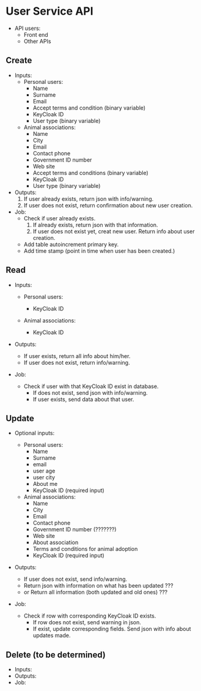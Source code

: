 # User Service API

- API users:
    - Front end
    - Other APIs

## Create 

- Inputs:
    - Personal users:
        - Name
        - Surname
        - Email
        - Accept terms and condition (binary variable)
        - KeyCloak ID
        - User type (binary variable)
    - Animal associations:
        - Name
        - City
        - Email
        - Contact phone
        - Government ID number
        - Web site
        - Accept terms and conditions (binary variable)
        - KeyCloak ID
        - User type (binary variable)
- Outputs:
    1. If user already exists, return json with info/warning.
    2. If user does not exist, return confirmation about new user creation.
- Job:
    - Check if user already exists.
        1. If already exists, return json with that information.
        2. If user does not exist yet, creat new user. Return info about user creation.
    - Add table autoincrement primary key.
    - Add time stamp (point in time when user has been created.)

## Read 

- Inputs:
    - Personal users:
        - KeyCloak ID
        
    - Animal associations:
        - KeyCloak ID

- Outputs:
    - If user exists, return all info about him/her.
    - If user does not exist, return info/warning.
- Job:
    - Check if user with that KeyCloak ID exist in database.
        - If does not exist, send json with info/warning.
        - If user exists, send data about that user.

## Update 

- Optional inputs:
    - Personal users:
        - Name
        - Surname
        - email
        - user age
        - user city
        - About me
        - KeyCloak ID (required input)
    - Animal associations:
        - Name
        - City
        - Email
        - Contact phone
        - Government ID number (???????)
        - Web site
        - About association
        - Terms and conditions for animal adoption
        - KeyCloak ID (required input)
        
- Outputs:
    - If user does not exist, send info/warning.
    - Return json with information on what has been updated ???
    - or Return all information (both updated and old ones) ???
- Job:
    - Check if row with corresponding KeyCloak ID exists.
        - If row does not exist, send warning in json.
        - If exist, update corresponding fields. Send json with info about updates made.

## Delete (to be determined)

- Inputs:
- Outputs:
- Job:


